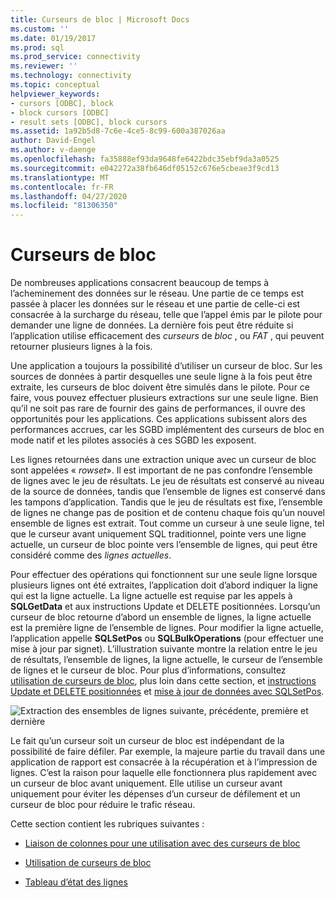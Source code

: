 ```yaml
---
title: Curseurs de bloc | Microsoft Docs
ms.custom: ''
ms.date: 01/19/2017
ms.prod: sql
ms.prod_service: connectivity
ms.reviewer: ''
ms.technology: connectivity
ms.topic: conceptual
helpviewer_keywords:
- cursors [ODBC], block
- block cursors [ODBC]
- result sets [ODBC], block cursors
ms.assetid: 1a92b5d8-7c6e-4ce5-8c99-600a387026aa
author: David-Engel
ms.author: v-daenge
ms.openlocfilehash: fa35888ef93da9648fe6422bdc35ebf9da3a0525
ms.sourcegitcommit: e042272a38fb646df05152c676e5cbeae3f9cd13
ms.translationtype: MT
ms.contentlocale: fr-FR
ms.lasthandoff: 04/27/2020
ms.locfileid: "81306350"
---
```

# <a name="block-cursors"></a>Curseurs de bloc
De nombreuses applications consacrent beaucoup de temps à l’acheminement des données sur le réseau. Une partie de ce temps est passée à placer les données sur le réseau et une partie de celle-ci est consacrée à la surcharge du réseau, telle que l’appel émis par le pilote pour demander une ligne de données. La dernière fois peut être réduite si l’application utilise efficacement des *curseurs* de *bloc* , ou *FAT* , qui peuvent retourner plusieurs lignes à la fois.  
  
 Une application a toujours la possibilité d’utiliser un curseur de bloc. Sur les sources de données à partir desquelles une seule ligne à la fois peut être extraite, les curseurs de bloc doivent être simulés dans le pilote. Pour ce faire, vous pouvez effectuer plusieurs extractions sur une seule ligne. Bien qu’il ne soit pas rare de fournir des gains de performances, il ouvre des opportunités pour les applications. Ces applications subissent alors des performances accrues, car les SGBD implémentent des curseurs de bloc en mode natif et les pilotes associés à ces SGBD les exposent.  
  
 Les lignes retournées dans une extraction unique avec un curseur de bloc sont appelées « *rowset*». Il est important de ne pas confondre l’ensemble de lignes avec le jeu de résultats. Le jeu de résultats est conservé au niveau de la source de données, tandis que l’ensemble de lignes est conservé dans les tampons d’application. Tandis que le jeu de résultats est fixe, l’ensemble de lignes ne change pas de position et de contenu chaque fois qu’un nouvel ensemble de lignes est extrait. Tout comme un curseur à une seule ligne, tel que le curseur avant uniquement SQL traditionnel, pointe vers une ligne actuelle, un curseur de bloc pointe vers l’ensemble de lignes, qui peut être considéré comme des *lignes actuelles*.  
  
 Pour effectuer des opérations qui fonctionnent sur une seule ligne lorsque plusieurs lignes ont été extraites, l’application doit d’abord indiquer la ligne qui est la ligne actuelle. La ligne actuelle est requise par les appels à **SQLGetData** et aux instructions Update et DELETE positionnées. Lorsqu’un curseur de bloc retourne d’abord un ensemble de lignes, la ligne actuelle est la première ligne de l’ensemble de lignes. Pour modifier la ligne actuelle, l’application appelle **SQLSetPos** ou **SQLBulkOperations** (pour effectuer une mise à jour par signet). L’illustration suivante montre la relation entre le jeu de résultats, l’ensemble de lignes, la ligne actuelle, le curseur de l’ensemble de lignes et le curseur de bloc. Pour plus d’informations, consultez [utilisation de curseurs de bloc](../../../odbc/reference/develop-app/using-block-cursors.md), plus loin dans cette section, et [instructions Update et DELETE positionnées](../../../odbc/reference/develop-app/positioned-update-and-delete-statements.md) et [mise à jour de données avec SQLSetPos](../../../odbc/reference/develop-app/updating-data-with-sqlsetpos.md).  
  
 ![Extraction des ensembles de lignes suivante, précédente, première et dernière](../../../odbc/reference/develop-app/media/pr20_2.gif "pr20_2")  
  
 Le fait qu’un curseur soit un curseur de bloc est indépendant de la possibilité de faire défiler. Par exemple, la majeure partie du travail dans une application de rapport est consacrée à la récupération et à l’impression de lignes. C’est la raison pour laquelle elle fonctionnera plus rapidement avec un curseur de bloc avant uniquement. Elle utilise un curseur avant uniquement pour éviter les dépenses d’un curseur de défilement et un curseur de bloc pour réduire le trafic réseau.  
  
 Cette section contient les rubriques suivantes :  
  
-   [Liaison de colonnes pour une utilisation avec des curseurs de bloc](../../../odbc/reference/develop-app/binding-columns-for-use-with-block-cursors.md)  
  
-   [Utilisation de curseurs de bloc](../../../odbc/reference/develop-app/using-block-cursors.md)  
  
-   [Tableau d’état des lignes](../../../odbc/reference/develop-app/row-status-array.md)
